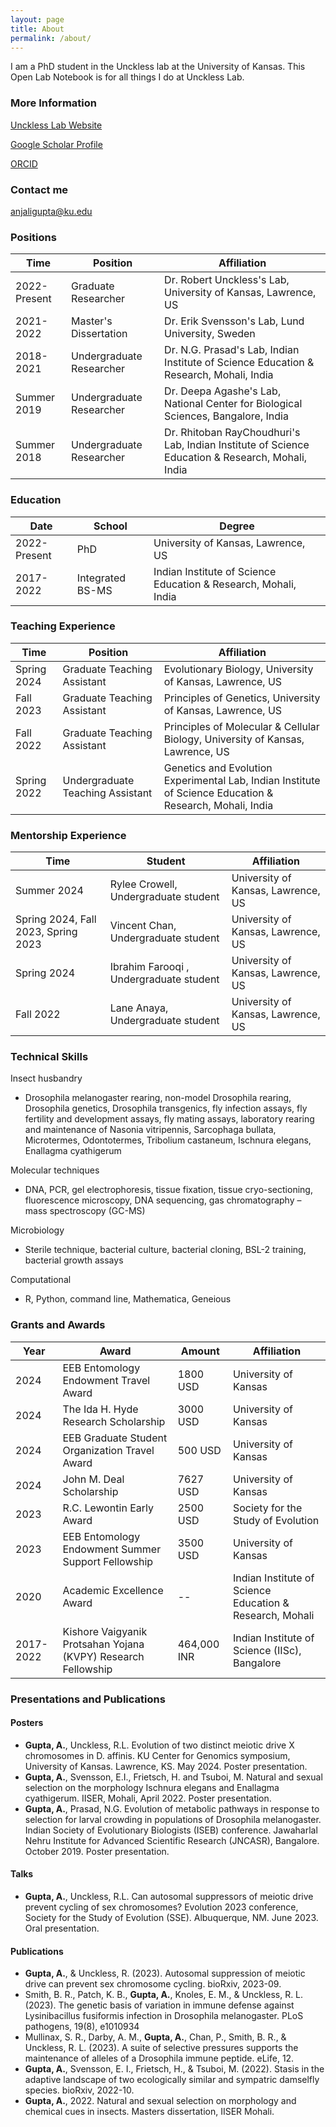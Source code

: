 ```yaml
---
layout: page
title: About
permalink: /about/
---
```


I am a PhD student in the Unckless lab at the University of Kansas. This Open Lab Notebook is for all things I do at Unckless Lab.



### More Information

[Unckless Lab Website](https://www.uncklesslab.com/)  


[Google Scholar Profile](https://scholar.google.com/citations?user=q9vCrekAAAAJ&hl=en)


[ORCID](https://orcid.org/0000-0002-5717-543X)

### Contact me

[anjaligupta@ku.edu](mailto:anjaligupta@ku.edu)


### Positions

|Time|Position| Affiliation|
|--|--|--|
|2022-Present | Graduate Researcher | Dr. Robert Unckless's Lab, University of Kansas, Lawrence, US|
|2021-2022 | Master's Dissertation | Dr. Erik Svensson's Lab, Lund University, Sweden|
|2018-2021 | Undergraduate Researcher | Dr. N.G. Prasad's Lab, Indian Institute of Science Education & Research, Mohali, India|
|Summer 2019 | Undergraduate Researcher | Dr. Deepa Agashe's Lab, National Center for Biological Sciences, Bangalore, India|
|Summer 2018 | Undergraduate Researcher | Dr. Rhitoban RayChoudhuri's Lab, Indian Institute of Science Education & Research, Mohali, India|


### Education

|Date|School| Degree|
|--|--|--|
|2022-Present |	PhD | University of Kansas, Lawrence, US|
|2017-2022 | Integrated BS-MS | Indian Institute of Science Education & Research, Mohali, India|



### Teaching Experience

|Time|Position| Affiliation|
|--|--|--|
|Spring 2024 | Graduate Teaching Assistant | Evolutionary Biology, University of Kansas, Lawrence, US|
|Fall 2023 | Graduate Teaching Assistant | Principles of Genetics, University of Kansas, Lawrence, US|
|Fall 2022 | Graduate Teaching Assistant | Principles of Molecular & Cellular Biology, University of Kansas, Lawrence, US|
|Spring 2022 | Undergraduate Teaching Assistant | Genetics and Evolution Experimental Lab, Indian Institute of Science Education & Research, Mohali, India|



### Mentorship Experience

|Time|Student| Affiliation|
|--|--|--|
|Summer 2024 | Rylee Crowell, Undergraduate student | University of Kansas, Lawrence, US|
|Spring 2024, Fall 2023, Spring 2023 | Vincent Chan, Undergraduate student | University of Kansas, Lawrence, US|
|Spring 2024 | Ibrahim Farooqi , Undergraduate student | University of Kansas, Lawrence, US|
|Fall 2022 | Lane Anaya, Undergraduate student | University of Kansas, Lawrence, US|




###  Technical Skills

Insect husbandry
- Drosophila melanogaster rearing, non-model Drosophila rearing, Drosophila genetics, Drosophila transgenics, fly infection assays, fly fertility and development assays, fly mating assays, laboratory rearing and maintenance of Nasonia vitripennis, Sarcophaga bullata, Microtermes, Odontotermes, Tribolium castaneum, Ischnura elegans, Enallagma cyathigerum

Molecular techniques
- DNA, PCR, gel electrophoresis, tissue fixation, tissue cryo-sectioning, fluorescence microscopy, DNA sequencing, gas chromatography – mass spectroscopy (GC-MS)

Microbiology
- Sterile technique, bacterial culture, bacterial cloning, BSL-2 training, bacterial growth assays

Computational
- R, Python, command line, Mathematica, Geneious



###  Grants and Awards


|Year|Award|Amount|Affiliation|
|--|--|--|--|
|2024|EEB Entomology Endowment Travel Award|1800 USD|University of Kansas|
|2024|The Ida H. Hyde Research Scholarship|3000 USD|University of Kansas|
|2024|EEB Graduate Student Organization Travel Award |500 USD|University of Kansas|
|2024|John M. Deal Scholarship |7627 USD|University of Kansas|
|2023|R.C. Lewontin Early Award |2500 USD|Society for the Study of Evolution|
|2023|EEB Entomology Endowment Summer Support Fellowship |3500 USD|University of Kansas|
|2020|Academic Excellence Award	 |--|Indian Institute of Science Education & Research, Mohali|
|2017-2022|Kishore Vaigyanik Protsahan Yojana (KVPY) Research Fellowship |464,000 INR|Indian Institute of Science (IISc), Bangalore|




### Presentations and Publications

#### Posters
- **Gupta, A.**, Unckless, R.L. Evolution of two distinct meiotic drive X chromosomes in D. affinis. KU Center for Genomics symposium, University of Kansas. Lawrence, KS. May 2024. Poster presentation. 
- **Gupta, A.**, Svensson, E.I., Frietsch, H. and Tsuboi, M. Natural and sexual selection on the morphology Ischnura elegans and Enallagma cyathigerum. IISER, Mohali, April 2022. Poster presentation.
- **Gupta, A.**, Prasad, N.G. Evolution of metabolic pathways in response to selection for larval crowding in populations of Drosophila melanogaster. Indian Society of Evolutionary Biologists (ISEB) conference. Jawaharlal Nehru Institute for Advanced Scientific Research (JNCASR), Bangalore. October 2019. Poster presentation.


#### Talks
- **Gupta, A.**, Unckless, R.L. Can autosomal suppressors of meiotic drive prevent cycling of sex chromosomes? Evolution 2023 conference, Society for the Study of Evolution (SSE). Albuquerque, NM. June 2023. Oral presentation. 


#### Publications
- **Gupta, A.**, & Unckless, R. (2023). Autosomal suppression of meiotic drive can prevent sex chromosome cycling. bioRxiv, 2023-09.
- Smith, B. R., Patch, K. B., **Gupta, A.**, Knoles, E. M., & Unckless, R. L. (2023). The genetic basis of variation in immune defense against Lysinibacillus fusiformis infection in Drosophila melanogaster. PLoS pathogens, 19(8), e1010934
- Mullinax, S. R., Darby, A. M., **Gupta, A.**, Chan, P., Smith, B. R., & Unckless, R. L. (2023). A suite of selective pressures supports the maintenance of alleles of a Drosophila immune peptide. eLife, 12.
- **Gupta, A.**, Svensson, E. I., Frietsch, H., & Tsuboi, M. (2022). Stasis in the adaptive landscape of two ecologically similar and sympatric damselfly species. bioRxiv, 2022-10.
- **Gupta, A.**, 2022. Natural and sexual selection on morphology and chemical cues in insects. Masters dissertation, IISER Mohali.
